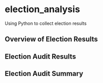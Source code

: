 # election_analysis
Using Python to collect election results
## Overview of Election Results
## Election Audit Results
## Election Audit Summary
